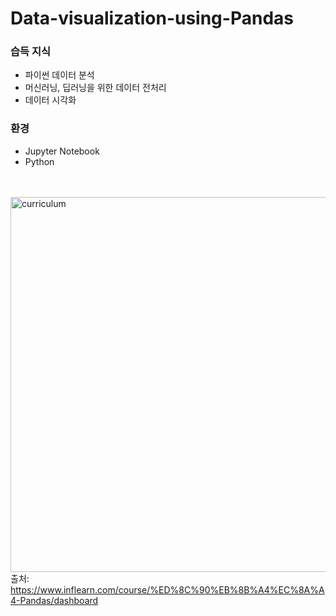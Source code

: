 # Data-visualization-using-Pandas

<h3>습득 지식</h3>
<ul>
  <li>파이썬 데이터 분석</li>
  <li>머신러닝, 딥러닝을 위한 데이터 전처리</li>
  <li>데이터 시각화</li>
  </ul>
  
<h3>환경</h3>
<ul><li>Jupyter Notebook</li>
  <li>Python</li>

</ul>

</br></br>
<img width = "600" alt = "curriculum" src = "https://user-images.githubusercontent.com/47843060/69028060-2c796b80-0a14-11ea-9c71-3cd8309b7712.JPG">
</br>
출처: https://www.inflearn.com/course/%ED%8C%90%EB%8B%A4%EC%8A%A4-Pandas/dashboard
